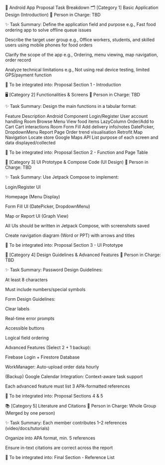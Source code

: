 📌 Android App Proposal Task Breakdown
🗂 [Category 1] Basic Application Design (Introduction)
👤 Person in Charge: TBD

✨ Task Summary:
Define the application field and purpose
e.g., Fast food ordering app to solve offline queue issues

Describe the target user group
e.g., Office workers, students, and skilled users using mobile phones for food orders

Clarify the scope of the app
e.g., Ordering, menu viewing, map navigation, order record

Analyze technical limitations
e.g., Not using real device testing, limited GPS/payment function

🔗 To be integrated into: Proposal Section 1 - Introduction

🖥 [Category 2] Functionalities & Screens
👤 Person in Charge: TBD

✨ Task Summary:
Design the main functions in a tabular format:

Feature	Description	Android Component
Login/Register	User account handling	Room
Browse Menu	View food items	LazyColumn
Order/Add to Cart	Cart interactions	Room
Form Fill	Add delivery info/notes	DatePicker, DropdownMenu
Report Page	Order trend visualisation	Retrofit
Map Navigation	Locate store	Google Maps API
List purpose of each screen and data displayed/collected

🔗 To be integrated into: Proposal Section 2 - Function and Page Table

🎨 [Category 3] UI Prototype & Compose Code (UI Design)
👤 Person in Charge: TBD

✨ Task Summary:
Use Jetpack Compose to implement:

Login/Register UI

Homepage (Menu Display)

Form Fill UI (DatePicker, DropdownMenu)

Map or Report UI (Graph View)

All UIs should be written in Jetpack Compose, with screenshots saved

Create navigation diagram (Word or PPT) with arrows and titles

🔗 To be integrated into: Proposal Section 3 - UI Prototype

📐 [Category 4] Design Guidelines & Advanced Features
👤 Person in Charge: TBD

✨ Task Summary:
Password Design Guidelines:

At least 8 characters

Must include numbers/special symbols

Form Design Guidelines:

Clear labels

Real-time error prompts

Accessible buttons

Logical field ordering

Advanced Features (Select 2 + 1 backup):

Firebase Login + Firestore Database

WorkManager: Auto-upload order data hourly

(Backup) Google Calendar Integration: Context-aware task support

Each advanced feature must list 3 APA-formatted references

🔗 To be integrated into: Proposal Sections 4 & 5

📚 [Category 5] Literature and Citations
👥 Person in Charge: Whole Group (Merged by one person)

✨ Task Summary:
Each member contributes 1–2 references (video/docs/tutorials)

Organize into APA format, min. 5 references

Ensure in-text citations are correct across the report

🔗 To be integrated into: Final Section - Reference List